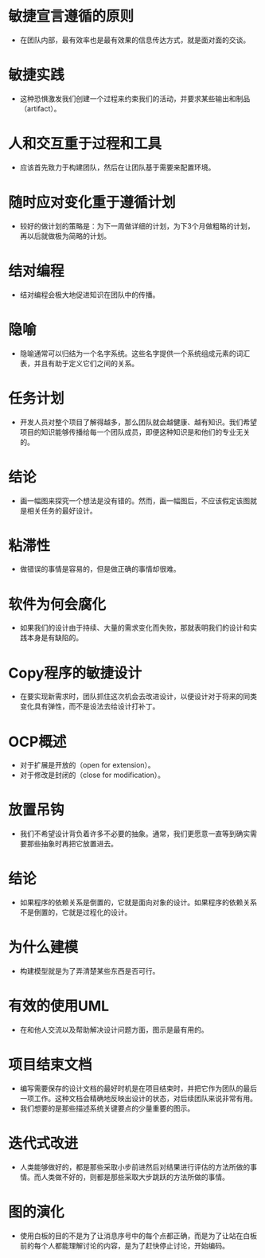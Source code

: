 # 敏捷宣言遵循的原则
* 在团队内部，最有效率也是最有效果的信息传达方式，就是面对面的交谈。

# 敏捷实践
* 这种恐惧激发我们创建一个过程来约束我们的活动，并要求某些输出和制品（artifact）。

# 人和交互重于过程和工具
* 应该首先致力于构建团队，然后在让团队基于需要来配置环境。

# 随时应对变化重于遵循计划
* 较好的做计划的策略是：为下一周做详细的计划，为下3个月做粗略的计划，再以后就做极为简略的计划。

# 结对编程
* 结对编程会极大地促进知识在团队中的传播。

# 隐喻
* 隐喻通常可以归结为一个名字系统。这些名字提供一个系统组成元素的词汇表，并且有助于定义它们之间的关系。

# 任务计划
* 开发人员对整个项目了解得越多，那么团队就会越健康、越有知识。我们希望项目的知识能够传播给每一个团队成员，即便这种知识是和他们的专业无关的。

# 结论
* 画一幅图来探究一个想法是没有错的。然而，画一幅图后，不应该假定该图就是相关任务的最好设计。

# 粘滞性
* 做错误的事情是容易的，但是做正确的事情却很难。

# 软件为何会腐化
* 如果我们的设计由于持续、大量的需求变化而失败，那就表明我们的设计和实践本身是有缺陷的。

# Copy程序的敏捷设计
* 在要实现新需求时，团队抓住这次机会去改进设计，以便设计对于将来的同类变化具有弹性，而不是设法去给设计打补丁。

# OCP概述
* 对于扩展是开放的（open for extension）。
* 对于修改是封闭的（close for modification）。

# 放置吊钩
* 我们不希望设计背负着许多不必要的抽象。通常，我们更愿意一直等到确实需要那些抽象时再把它放置进去。

# 结论
* 如果程序的依赖关系是倒置的，它就是面向对象的设计。如果程序的依赖关系不是倒置的，它就是过程化的设计。

# 为什么建模
* 构建模型就是为了弄清楚某些东西是否可行。

# 有效的使用UML
* 在和他人交流以及帮助解决设计问题方面，图示是最有用的。

# 项目结束文档
* 编写需要保存的设计文档的最好时机是在项目结束时，并把它作为团队的最后一项工作。这种文档会精确地反映出设计的状态，对后续团队来说非常有用。
* 我们想要的是那些描述系统关键要点的少量重要的图示。

# 迭代式改进
* 人类能够做好的，都是那些采取小步前进然后对结果进行评估的方法所做的事情。而人类做不好的，则都是那些采取大步跳跃的方法所做的事情。

# 图的演化
* 使用白板的目的不是为了让消息序号中的每个点都正确，而是为了让站在白板前的每个人都能理解讨论的内容，是为了赶快停止讨论，开始编码。
